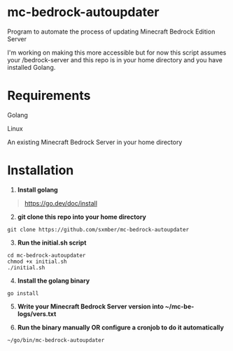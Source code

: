 # mc-bedrock-autoupdater
Program to automate the process of updating Minecraft Bedrock Edition Server

I'm working on making this more accessible but for now this script assumes your /bedrock-server and this repo is in your home directory and you have installed Golang.

# Requirements
Golang

Linux

An existing Minecraft Bedrock Server in your home directory

# Installation

  1. **Install golang**

  >https://go.dev/doc/install

  2. **git clone this repo into your home directory**

```console
git clone https://github.com/sxmber/mc-bedrock-autoupdater
```
  3. **Run the initial.sh script**

```console
cd mc-bedrock-autoupdater
chmod +x initial.sh
./initial.sh
```

  4. **Install the golang binary**

```console 
go install
```

  5. **Write your Minecraft Bedrock Server version into ~/mc-be-logs/vers.txt**

6. **Run the binary manually OR configure a cronjob to do it automatically**

```console
~/go/bin/mc-bedrock-autoupdater


